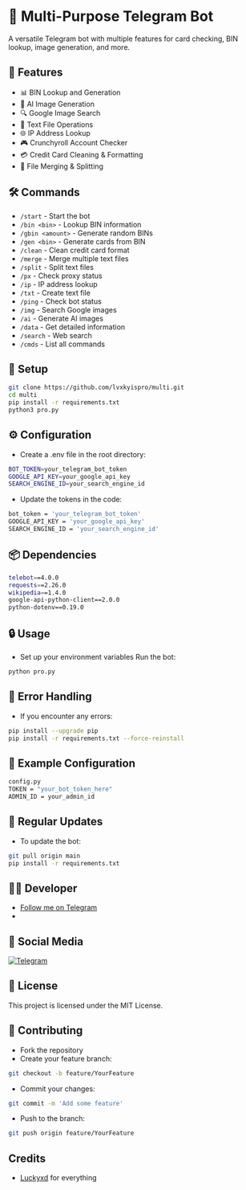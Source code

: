 # 🤖 Multi-Purpose Telegram Bot

A versatile Telegram bot with multiple features for card checking, BIN lookup, image generation, and more.

## 🌟 Features

- 📊 BIN Lookup and Generation
- 🎨 AI Image Generation
- 🔍 Google Image Search
- 📝 Text File Operations
- 🌐 IP Address Lookup
- 🎮 Crunchyroll Account Checker
- 💳 Credit Card Cleaning & Formatting
- 🔄 File Merging & Splitting

## 🛠️ Commands

- `/start` - Start the bot
- `/bin <bin>` - Lookup BIN information
- `/gbin <amount>` - Generate random BINs
- `/gen <bin>` - Generate cards from BIN
- `/clean` - Clean credit card format
- `/merge` - Merge multiple text files
- `/split` - Split text files
- `/px` - Check proxy status
- `/ip` - IP address lookup
- `/txt` - Create text file
- `/ping` - Check bot status
- `/img` - Search Google images
- `/ai` - Generate AI images
- `/data` - Get detailed information
- `/search` - Web search
- `/cmds` - List all commands

## 🚀 Setup 

```bash
git clone https://github.com/lvxkyispro/multi.git
cd multi
pip install -r requirements.txt
python3 pro.py
```
## ⚙️ Configuration

- Create a .env file in the root directory:
```bash
BOT_TOKEN=your_telegram_bot_token
GOOGLE_API_KEY=your_google_api_key
SEARCH_ENGINE_ID=your_search_engine_id
```
- Update the tokens in the code:
```bash
bot_token = 'your_telegram_bot_token'
GOOGLE_API_KEY = 'your_google_api_key'
SEARCH_ENGINE_ID = 'your_search_engine_id'
```
## 📦 Dependencies
```bash
telebot==4.0.0
requests==2.26.0
wikipedia==1.4.0
google-api-python-client==2.0.0
python-dotenv==0.19.0
```
## 🔒 Usage

- Set up your environment variables
Run the bot:
```bash
python pro.py
```
## 🚨 Error Handling

- If you encounter any errors:
```bash
pip install --upgrade pip
pip install -r requirements.txt --force-reinstall
```
## 📝 Example Configuration
```bash
config.py
TOKEN = "your_bot_token_here"
ADMIN_ID = your_admin_id
```
## 🔄 Regular Updates

- To update the bot:
```bash
git pull origin main
pip install -r requirements.txt
```
## 👨‍💻 Developer
- [Follow me on Telegram](https://t.me/kiltes)
- [telegram]: https://t.me/santinochat
## 📱 Social Media
[![Telegram](https://img.shields.io/badge/Telegram-2CA5E0?style=flat&logo=telegram&logoColor=white)](https://t.me/kiltes)


## 📝 License

This project is licensed under the MIT License.

## 🤝 Contributing

- Fork the repository
- Create your feature branch:
```bash
git checkout -b feature/YourFeature
```
- Commit your changes:
```bash
git commit -m 'Add some feature'
```
- Push to the branch:
```bash
git push origin feature/YourFeature
```

## Credits 
- [Luckyxd](https://t.me/kiltes) for everything
